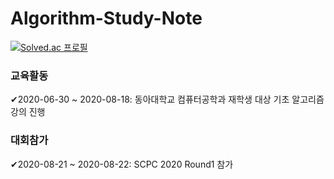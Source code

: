 # Algorithm-Study-Note
    
[![Solved.ac 프로필](http://mazassumnida.wtf/api/generate_badge?boj=eddy5360)](https://solved.ac/eddy5360)
    
### 교육활동    
✔2020-06-30 ~ 2020-08-18: 동아대학교 컴퓨터공학과 재학생 대상 기초 알고리즘 강의 진행    
    
    
### 대회참가
✔2020-08-21 ~ 2020-08-22: SCPC 2020 Round1 참가    
